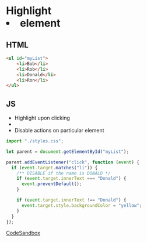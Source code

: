 # Highlight <li> element 

## HTML
```html
<ul id="myList">
    <li>Bob</li>
    <li>Rob</li>
    <li>Donald</li>
    <li>Ron</li>
</ul>
```

## JS
- Highlight upon clicking <li>
- Disable actions on particular element 
```js
import "./styles.css";

let parent = document.getElementById("myList");

parent.addEventListener("click", function (event) {
  if (event.target.matches("li")) {
    /** DISABLE if the name is DONALD */
    if (event.target.innerText === "Donald") {
      event.preventDefault();
    }

    if (event.target.innerText !== "Donald") {
      event.target.style.backgroundColor = "yellow";
    }
  }
});
```

[CodeSandbox](https://codesandbox.io/s/hardcore-chihiro-isf02c?file=/index.html:199-304)